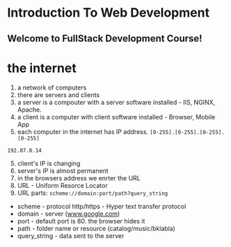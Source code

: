 # Introduction To Web Development

## Welcome to FullStack Development Course!

# the internet

1. a network of computers
2. there are servers and clients
3. a server is a compouter with a server software installed - IIS, NGINX, Apache.
3. a client is a computer with client software installed - Browser, Mobile App
4. each computer in the internet has IP address. `[0-255].[0-255].[0-255].[0-255]`

`192.87.0.14`

5. client's IP is changing
6. server's IP is almost permanent
7. in the browsers address we enrter the URL
8. URL - Uniform Resorce Locator 
9. URL parts: `scheme://domain:port/path?query_string`
  - scheme - protocol http/https - Hyper text transfer protocol
  - domain - server (www.google.com)
  - port - default port is 80. the browser hides it
  - path - folder name or resource (catalog/music/bklabla)
  - query_string - data sent to the server
